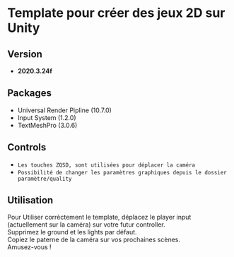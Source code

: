 # Template pour créer des jeux 2D sur Unity

## Version 

- **2020.3.24f**

## Packages

* Universal Render Pipline (10.7.0)
* Input System (1.2.0)
* TextMeshPro (3.0.6)

## Controls

- ``` Les touches ZQSD, sont utilisées pour déplacer la caméra ```
- ```Possibilité de changer les paramètres graphiques depuis le dossier paramètre/quality ```

## Utilisation

Pour Utiliser corrèctement le template, déplacez le player  input (actuellement sur la caméra) sur votre futur controller.
<br>
Supprimez le ground et les lights par défaut. 
<br>
Copiez le paterne de la caméra sur vos prochaines scènes.
<br>
Amusez-vous !
